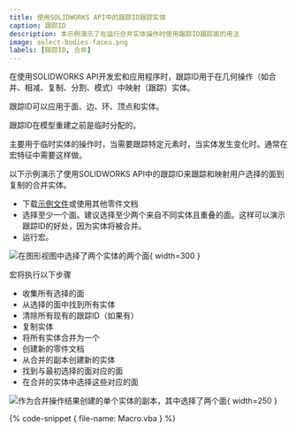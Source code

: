 ```yaml
---
title: 使用SOLIDWORKS API中的跟踪ID跟踪实体
caption: 跟踪ID
description: 本示例演示了在运行合并实体操作时使用跟踪ID跟踪面的用法
image: select-bodies-faces.png
labels: [跟踪ID, 合并]
---
```

在使用SOLIDWORKS API开发宏和应用程序时，跟踪ID用于在几何操作（如合并、相减、复制、分割、模式）中映射（跟踪）实体。

跟踪ID可以应用于面、边、环、顶点和实体。

跟踪ID在模型重建之前是临时分配的。

主要用于临时实体的操作时，当需要跟踪特定元素时，当实体发生变化时。通常在宏特征中需要这样做。

以下示例演示了使用SOLIDWORKS API中的跟踪ID来跟踪和映射用户选择的面到复制的合并实体。

* 下载[示例文件](tracking-ids-sample.SLDPRT)或使用其他零件文档
* 选择至少一个面。建议选择至少两个来自不同实体且重叠的面。这样可以演示跟踪ID的好处，因为实体将被合并。
* 运行宏。

![在图形视图中选择了两个实体的两个面](select-bodies-faces.png){ width=300 }

宏将执行以下步骤

* 收集所有选择的面
* 从选择的面中找到所有实体
* 清除所有现有的跟踪ID（如果有）
* 复制实体
* 将所有实体合并为一个
* 创建新的零件文档
* 从合并的副本创建新的实体
* 找到与最初选择的面对应的面
* 在合并的实体中选择这些对应的面

![作为合并操作结果创建的单个实体的副本，其中选择了两个面](merged-body.png){ width=250 }

{% code-snippet { file-name: Macro.vba } %}